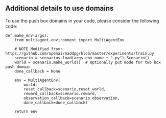 ## Additional details to use domains
To use the push box domains in your code, please consider the following code:

```
def make_env(args):
    from multiagent.environment import MultiAgentEnv

    # NOTE Modified from: https://github.com/openai/maddpg/blob/master/experiments/train.py
    scenario = scenarios.load(args.env_name + ".py").Scenario()
    world = scenario.make_world()  # Optionally put mode for two box push domain
    done_callback = None
    
    env = MultiAgentEnv(
        world,
        reset_callback=scenario.reset_world,
        reward_callback=scenario.reward,
        observation_callback=scenario.observation,
        done_callback=done_callback)

    return env
```
